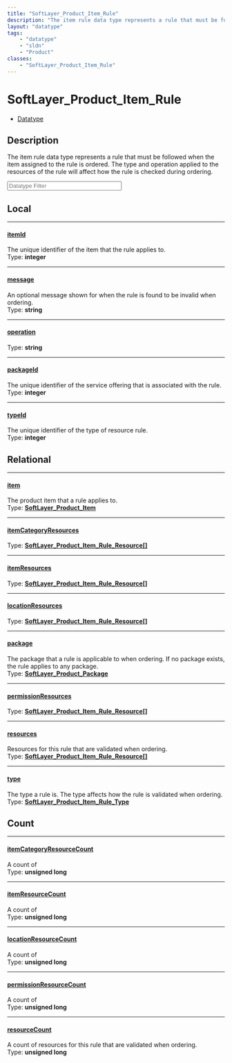 ```yaml
---
title: "SoftLayer_Product_Item_Rule"
description: "The item rule data type represents a rule that must be followed when the item assigned to the rule is ordered. The type... "
layout: "datatype"
tags:
    - "datatype"
    - "sldn"
    - "Product"
classes:
    - "SoftLayer_Product_Item_Rule"
---
```


# SoftLayer_Product_Item_Rule
<div id='service-datatype'>
    <ul id='sldn-reference-tabs'>
        <li id='datatype'> <a href='/reference/datatypes/SoftLayer_Product_Item_Rule' >Datatype</a></li>
    </ul>
</div>

## Description 
The item rule data type represents a rule that must be followed when the item assigned to the rule is ordered. The type and operation applied to the resources of the rule will affect how the rule is checked during ordering. 





<!-- Filer BEGIN -->
<div class="view-filters">
        <div class="clearfix">
            <div class="search-input-box">
                <input placeholder="Datatype Filter" onkeyup="titleSearch(inputId='prop-input', divId='properties', elementClass='prop-row')" 
                    type="text" id="prop-input" value="" size="30" maxlength="128" class="form-text">
            </div>
        </div>
</div>
<!-- Filer END -->

<div id="properties" class="content">
<div id="localProperties" class="prop-content" >

## Local
<div class="prop-row">

-----
[itemId]: #itemid
#### [itemId]
The unique identifier of the item that the rule applies to.  
<span class="type-label">Type: </span>**integer**


</div>
<div class="prop-row">

-----
[message]: #message
#### [message]
An optional message shown for when the rule is found to be invalid when ordering.  
<span class="type-label">Type: </span>**string**


</div>
<div class="prop-row">

-----
[operation]: #operation
#### [operation]
  
<span class="type-label">Type: </span>**string**


</div>
<div class="prop-row">

-----
[packageId]: #packageid
#### [packageId]
The unique identifier of the service offering that is associated with the rule.  
<span class="type-label">Type: </span>**integer**


</div>
<div class="prop-row">

-----
[typeId]: #typeid
#### [typeId]
The unique identifier of the type of resource rule.  
<span class="type-label">Type: </span>**integer**


</div>
</div>
<!-- LOCAL PROPERTY END -->

<div id="relationalProperties"  class="prop-content" >

## Relational
<div class="prop-row">

-----
[item]: #item
#### [item]
The product item that a rule applies to.  
<span class="type-label">Type: </span>**<a href='/reference/datatypes/SoftLayer_Product_Item'>SoftLayer_Product_Item </a>**


</div>
<div class="prop-row">

-----
[itemCategoryResources]: #itemcategoryresources
#### [itemCategoryResources]
  
<span class="type-label">Type: </span>**<a href='/reference/datatypes/SoftLayer_Product_Item_Rule_Resource'>SoftLayer_Product_Item_Rule_Resource[] </a>**


</div>
<div class="prop-row">

-----
[itemResources]: #itemresources
#### [itemResources]
  
<span class="type-label">Type: </span>**<a href='/reference/datatypes/SoftLayer_Product_Item_Rule_Resource'>SoftLayer_Product_Item_Rule_Resource[] </a>**


</div>
<div class="prop-row">

-----
[locationResources]: #locationresources
#### [locationResources]
  
<span class="type-label">Type: </span>**<a href='/reference/datatypes/SoftLayer_Product_Item_Rule_Resource'>SoftLayer_Product_Item_Rule_Resource[] </a>**


</div>
<div class="prop-row">

-----
[package]: #package
#### [package]
The package that a rule is applicable to when ordering. If no package exists, the rule applies to any package.  
<span class="type-label">Type: </span>**<a href='/reference/datatypes/SoftLayer_Product_Package'>SoftLayer_Product_Package </a>**


</div>
<div class="prop-row">

-----
[permissionResources]: #permissionresources
#### [permissionResources]
  
<span class="type-label">Type: </span>**<a href='/reference/datatypes/SoftLayer_Product_Item_Rule_Resource'>SoftLayer_Product_Item_Rule_Resource[] </a>**


</div>
<div class="prop-row">

-----
[resources]: #resources
#### [resources]
Resources for this rule that are validated when ordering.  
<span class="type-label">Type: </span>**<a href='/reference/datatypes/SoftLayer_Product_Item_Rule_Resource'>SoftLayer_Product_Item_Rule_Resource[] </a>**


</div>
<div class="prop-row">

-----
[type]: #type
#### [type]
The type a rule is. The type affects how the rule is validated when ordering.  
<span class="type-label">Type: </span>**<a href='/reference/datatypes/SoftLayer_Product_Item_Rule_Type'>SoftLayer_Product_Item_Rule_Type </a>**


</div>

## Count
<div class="prop-row">

-----
[itemCategoryResourceCount]: #itemcategoryresourcecount
#### [itemCategoryResourceCount]
A count of    
<span class="type-label">Type: </span>**unsigned long**


</div>
<div class="prop-row">

-----
[itemResourceCount]: #itemresourcecount
#### [itemResourceCount]
A count of    
<span class="type-label">Type: </span>**unsigned long**


</div>
<div class="prop-row">

-----
[locationResourceCount]: #locationresourcecount
#### [locationResourceCount]
A count of    
<span class="type-label">Type: </span>**unsigned long**


</div>
<div class="prop-row">

-----
[permissionResourceCount]: #permissionresourcecount
#### [permissionResourceCount]
A count of    
<span class="type-label">Type: </span>**unsigned long**


</div>
<div class="prop-row">

-----
[resourceCount]: #resourcecount
#### [resourceCount]
A count of resources for this rule that are validated when ordering.   
<span class="type-label">Type: </span>**unsigned long**


</div>
</div>



